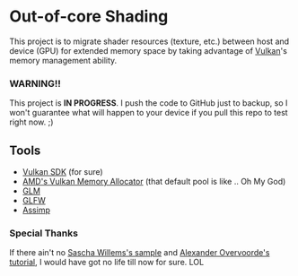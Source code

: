 # Out-of-core Shading
This project is to migrate shader resources (texture, etc.) between host and device (GPU) for extended memory space by taking advantage of [Vulkan](https://www.khronos.org/vulkan/)'s memory management ability.

### WARNING!! 
This project is **IN PROGRESS**. I push the code to GitHub just to backup, so I won't guarantee what will happen to your device if you pull this repo to test right now. ;)

## Tools
- [Vulkan SDK](https://www.lunarg.com/vulkan-sdk/) (for sure)
- [AMD's Vulkan Memory Allocator](https://gpuopen.com/gaming-product/vulkan-memory-allocator/) (that default pool is like .. Oh My God)
- [GLM](https://glm.g-truc.net/)
- [GLFW](www.glfw.org/)
- [Assimp](https://assimp.sourceforge.net/)

### Special Thanks
If there ain't no [Sascha Willems's sample](https://github.com/SaschaWillems/Vulkan) and [Alexander Overvoorde's tutorial](https://vulkan-tutorial.com/), I would have got no life till now for sure. LOL

